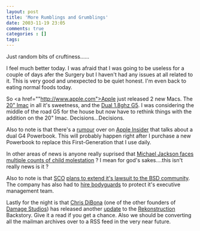 ```yaml
---
layout: post
title: 'More Rumblings and Grumblings'
date: 2003-11-19 23:05
comments: true
categories : []
tags:
---
```

Just random bits of cruftiness......

I feel much better today. I was afraid that I was going to be useless for a couple of days afer the Surgery but I haven't had any issues at all related to it. This is very good and unexpected to be quiet honest. I'm even back to eating normal foods today.

So <a href=""http://www.apple.com">Apple</a> just released 2 new Macs. The <a href="http://www.apple.com/imac/">20" Imac</a> in all it's sweetness, and the <a href="http://www.apple.com/powermac/">Dual 1.8ghz G5</a>. I was considering the middle of the road G5 for the house but now have to rethink things with the addition on the 20" Imac. Decisions...Decisions.

Also to note is that there's a <a href="http://www.appleinsider.com/news.php?id=242">rumour</a> over on <a href="http://www.appleinsider.com/">Apple Insider</a> that talks about a dual G4 Powerbook. This will probably happen right after I purchase a new Powerbook to replace this First-Generation that I use daily.

In other areas of news is anyone really suprised that <a href="http://www.cnn.com/2003/SHOWBIZ/Music/11/19/jackson.ranch/index.html">Michael Jackson faces multiple counts of child molestation</a> ? I mean for god's sakes....this isn't really news is it ?

Also to note is that <a href="http://www.sco.com/">SCO</a> <a href="http://www.atnewyork.com/news/article.php/3110981">plans to extend it's lawsuit to the BSD community</a>. The company has also had to <a href="http://www.sltrib.com/2003/Nov/11192003/business/112207.asp">hire bodyguards</a> to protect it's executive management team.

Lastly for the night is that <a href="http://dibona.org">Chris DiBona</a> (one of the other founders of <a href="http://damagestudios.com">Damage Studios</a>) has released another <a href="http://rekonstruction.com/topics.html?topic=2192">update</a> to the <a href="http://rekonstruction.com">Rekonstruction</a> Backstory. Give it a read if you get a chance. Also we should be converting all the mailman archives over to a RSS feed in the very near future.

